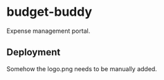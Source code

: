 # budget-buddy
Expense management portal.


## Deployment
Somehow the logo.png needs to be manually added.
